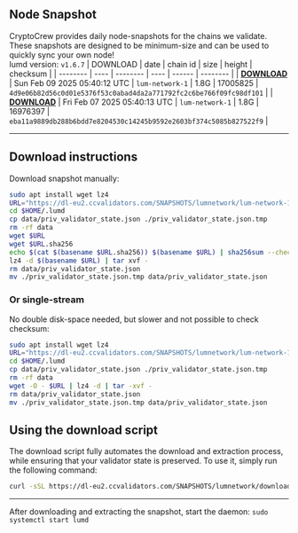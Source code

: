 ## Node Snapshot
CryptoCrew provides daily node-snapshots for the chains we validate. These snapshots are designed to be minimum-size and can be used to quickly sync your own node!  
lumd version: `v1.6.7`
| DOWNLOAD | date | chain id | size | height | checksum |
| -------- | ---- | -------- | ---- | ------ | -------- |
| **[DOWNLOAD](https://dl-eu2.ccvalidators.com/SNAPSHOTS/lumnetwork/lum-network-1_17005825.tar.lz4)** | Sun Feb 09 2025 05:40:12 UTC | `lum-network-1` | 1.8G | 17005825 | `4d9e06b82d56c0d01e5376f53c0abad4da2a771792fc2c6be766f09fc98df101` |
| **[DOWNLOAD](https://dl-eu2.ccvalidators.com/SNAPSHOTS/lumnetwork/lum-network-1_16976397.tar.lz4)** | Fri Feb 07 2025 05:40:13 UTC | `lum-network-1` | 1.8G | 16976397 | `eba11a9889db288b6bdd7e8204530c14245b9592e2603bf374c5085b827522f9` |

---

## Download instructions
Download snapshot manually:
```sh
sudo apt install wget lz4
URL="https://dl-eu2.ccvalidators.com/SNAPSHOTS/lumnetwork/lum-network-1_17005825.tar.lz4"
cd $HOME/.lumd
cp data/priv_validator_state.json ./priv_validator_state.json.tmp
rm -rf data
wget $URL
wget $URL.sha256
echo $(cat $(basename $URL.sha256)) $(basename $URL) | sha256sum --check
lz4 -d $(basename $URL) | tar xvf -
rm data/priv_validator_state.json
mv ./priv_validator_state.json.tmp data/priv_validator_state.json
```

### Or single-stream
No double disk-space needed, but slower and not possible to check checksum:
```sh
sudo apt install wget lz4
URL="https://dl-eu2.ccvalidators.com/SNAPSHOTS/lumnetwork/lum-network-1_17005825.tar.lz4"
cd $HOME/.lumd
cp data/priv_validator_state.json ./priv_validator_state.json.tmp
rm -rf data
wget -O - $URL | lz4 -d | tar -xvf -
rm data/priv_validator_state.json
mv ./priv_validator_state.json.tmp data/priv_validator_state.json
```





## Using the download script

The download script fully automates the download and extraction process, while ensuring that your validator state is preserved. To use it, simply run the following command:
```sh
curl -sSL https://dl-eu2.ccvalidators.com/SNAPSHOTS/lumnetwork/download_snapshot.sh | bash
```
---

After downloading and extracting the snapshot, start the daemon: `sudo systemctl start lumd`

